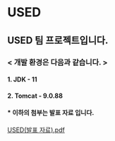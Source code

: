 # USED

## USED 팀 프로젝트입니다.

### < 개발 환경은 다음과 같습니다. >

#### 1. JDK - 11
#### 2. Tomcat - 9.0.88

#### * 이하의 첨부는 발표 자료 입니다.

[USED(발표 자료).pdf](https://github.com/user-attachments/files/15863753/USED.pdf)
